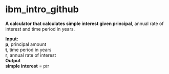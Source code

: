 # ibm_intro_github
**A calculator that calculates simple interest given principal**, annual rate of interest and time period in years.  
  
**Input:**    
   **p**, principal amount  
   **t**, time period in years  
   **r**, annual rate of interest  
**Output**  
   **simple interest** = p*t*r  
